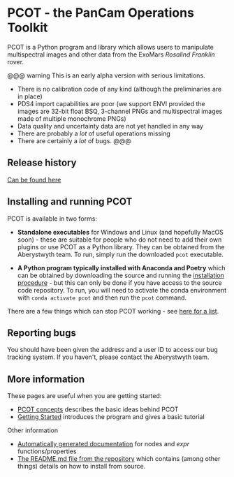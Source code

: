 # PCOT - the PanCam Operations Toolkit

PCOT is a Python program and library which allows users to manipulate 
multispectral images and other data from the ExoMars *Rosalind Franklin* rover.

@@@ warning
This is an early alpha version with serious limitations.

* There is no calibration code of any kind (although the preliminaries are in place)
* PDS4 import capabilities are poor (we support ENVI provided the images
are 32-bit float BSQ, 3-channel PNGs and multispectral images made of multiple
monochrome PNGs)
* Data quality and uncertainty data are not yet handled in any way
* There are probably a *lot* of useful operations missing
* There are certainly a *lot* of bugs.
@@@

## Release history
[Can be found here](releases.md)

## Installing and running PCOT
PCOT is available in two forms:

* **Standalone executables** for Windows and Linux (and hopefully MacOS soon) - these are 
suitable for people who do not need to add their own plugins or use PCOT as a Python library.
They can be obtained from the Aberystwyth team. To run, simply run the downloaded ```pcot``` executable.

* **A Python program typically installed with Anaconda and Poetry** which can be obtained by
downloading the source and running the [installation procedure](github.md) - but this can only be done
if you have access to the source code repository. To run, you will need to activate
the conda environment with ```conda activate pcot``` and then run the ```pcot``` command. 
        
There are a few things which can stop PCOT working - see
[here for a list](github.md#common-runtime-issues).

## Reporting bugs

You should have been given the address and a user ID to access our
bug tracking system. If you haven't, please contact the Aberystwyth team.


## More information

These pages are useful when you are getting started:

* [PCOT concepts](concepts.md) describes the basic ideas behind PCOT
* [Getting Started](gettingstarted.md) introduces the program and gives a basic tutorial

Other information

* [Automatically generated documentation](autodocs/index.md) for nodes and
*expr* functions/properties
* [The README.md file from the repository](github.md) which contains
(among other things) details on how to install from source.

